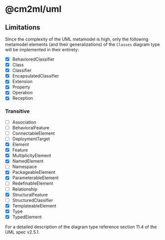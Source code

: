 # @cm2ml/uml

## Limitations

Since the complexity of the UML metamodel is high, only the following metamodel elements (and their generalizations) of the `Classes` diagram type will be implemented in their entirety:

- [x] BehavioredClassifier
- [x] Class
- [x] Classifier
- [x] EncapsulatedClassifier
- [x] Extension
- [x] Property
- [x] Operation
- [x] Reception

### Transitive

- [ ] Association
- [ ] BehavioralFeature
- [ ] ConnectableElement
- [ ] DeploymentTarget
- [x] Element
- [x] Feature
- [x] MultiplicityElement
- [x] NamedElement
- [ ] Namespace
- [x] PackageableElement
- [x] ParameterableElement
- [ ] RedefinableElement
- [ ] Relationship
- [x] StructuralFeature
- [ ] StructuredClassifier
- [x] TemplateableElement
- [x] Type
- [x] TypedElement

For a detailed description of the diagram type reference section 11.4 of the UML spec v2.5.1.
